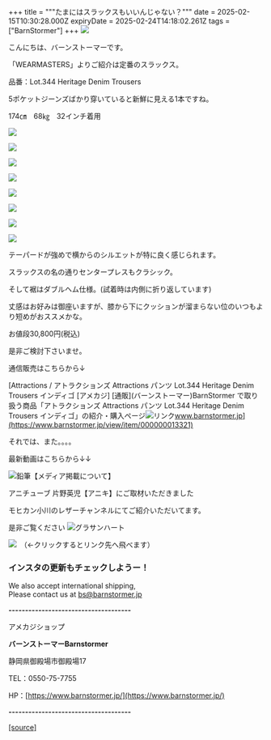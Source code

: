 +++
title = """たまにはスラックスもいいんじゃない？"""
date = 2025-02-15T10:30:28.000Z
expiryDate = 2025-02-24T14:18:02.261Z
tags = ["BarnStormer"]
+++
[![](https://stat.ameba.jp/user_images/20231023/16/barnstormer-go/b2/03/p/o0420015015354743273.png)](https://ameblo.jp/barnstormer-go/entry-12825670498.html)

こんにちは、バーンストーマーです。

「WEARMASTERS」よりご紹介は定番のスラックス。

品番：Lot.344 Heritage Denim Trousers

5ポケットジーンズばかり穿いていると新鮮に見える1本ですね。

174㎝　68㎏　32インチ着用

[![](https://stat.ameba.jp/user_images/20250215/18/barnstormer-go/13/a2/j/o0466070015544554574.jpg)](https://stat.ameba.jp/user_images/20250215/18/barnstormer-go/13/a2/j/o0466070015544554574.jpg)

[![](https://stat.ameba.jp/user_images/20250215/18/barnstormer-go/74/59/j/o0466070015544554549.jpg)](https://stat.ameba.jp/user_images/20250215/18/barnstormer-go/74/59/j/o0466070015544554549.jpg)

[![](https://stat.ameba.jp/user_images/20250215/18/barnstormer-go/d5/7b/j/o0466070015544554550.jpg)](https://stat.ameba.jp/user_images/20250215/18/barnstormer-go/d5/7b/j/o0466070015544554550.jpg)

[![](https://stat.ameba.jp/user_images/20250215/18/barnstormer-go/37/4a/j/o0466070015544554553.jpg)](https://stat.ameba.jp/user_images/20250215/18/barnstormer-go/37/4a/j/o0466070015544554553.jpg)

[![](https://stat.ameba.jp/user_images/20250215/18/barnstormer-go/41/f5/j/o0466070015544554555.jpg)](https://stat.ameba.jp/user_images/20250215/18/barnstormer-go/41/f5/j/o0466070015544554555.jpg)

[![](https://stat.ameba.jp/user_images/20250215/18/barnstormer-go/af/0b/j/o0466070015544554556.jpg)](https://stat.ameba.jp/user_images/20250215/18/barnstormer-go/af/0b/j/o0466070015544554556.jpg)

[![](https://stat.ameba.jp/user_images/20250215/18/barnstormer-go/d8/a0/j/o0700046615544554559.jpg)](https://stat.ameba.jp/user_images/20250215/18/barnstormer-go/d8/a0/j/o0700046615544554559.jpg)

[![](https://stat.ameba.jp/user_images/20250215/18/barnstormer-go/f2/66/j/o0466070015544554562.jpg)](https://stat.ameba.jp/user_images/20250215/18/barnstormer-go/f2/66/j/o0466070015544554562.jpg)

テーパードが強めで横からのシルエットが特に良く感じられます。

スラックスの名の通りセンタープレスもクラシック。

そして裾はダブルヘム仕様。(試着時は内側に折り返しています)

丈感はお好みは御座いますが、膝から下にクッションが溜まらない位のいつもより短めがおススメかな。

お値段30,800円(税込)

是非ご検討下さいませ。

通信販売はこちらから↓

[Attractions / アトラクションズ Attractions パンツ Lot.344 Heritage Denim Trousers インディゴ \[アメカジ\] \[通販\](バーンストーマー)BarnStormer で取り扱う商品「アトラクションズ Attractions パンツ Lot.344 Heritage Denim Trousers インディゴ」の紹介・購入ページ![リンク](https://c.stat100.ameba.jp/ameblo/symbols/v3.20.0/svg/gray/editor_link.svg)www.barnstormer.jp](https://www.barnstormer.jp/view/item/000000013321)

それでは、また。。。。

最新動画はこちらから↓↓

![鉛筆](https://stat100.ameba.jp/blog/ucs/img/char/char3/519.png)【メディア掲載について】

アニチューブ 片野英児【アニキ】にご取材いただきました

モヒカン小川のレザーチャンネルにてご紹介いただいてます。

是非ご覧ください ![グラサンハート](https://stat100.ameba.jp/blog/ucs/img/char/char3/148.png)

[![](https://stat.ameba.jp/user_images/20230412/16/barnstormer-go/6a/23/p/o0108010815269242493.png)](https://www.instagram.com/barnstormer_daily/)　（←クリックするとリンク先へ飛べます）

### インスタの更新もチェックしようー！

We also accept international shipping,  
Please contact us at bs@barnstormer.jp

**\-------------------------------------**

アメカジショップ

**バーンストーマーBarnstormer**

静岡県御殿場市御殿場17

TEL：0550-75-7755

HP：[https://www.barnstormer.jp/](https://www.barnstormer.jp/)

**\-------------------------------------**

[[source]](https://ameblo.jp/barnstormer-go/entry-12886550271.html)

